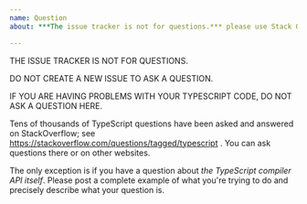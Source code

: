 ```yaml
---
name: Question
about: ***The issue tracker is not for questions.*** please use Stack Overflow or other resources for help writing TypeScript code.

---
```


THE ISSUE TRACKER IS NOT FOR QUESTIONS.

DO NOT CREATE A NEW ISSUE TO ASK A QUESTION.

IF YOU ARE HAVING PROBLEMS WITH YOUR TYPESCRIPT CODE, DO NOT ASK A QUESTION HERE.

Tens of thousands of TypeScript questions have been asked and answered on StackOverflow; see https://stackoverflow.com/questions/tagged/typescript . You can ask questions there or on other websites.

The only exception is if you have a question about *the TypeScript compiler API itself*. Please post a complete example of what you're trying to do and precisely describe what your question is.
